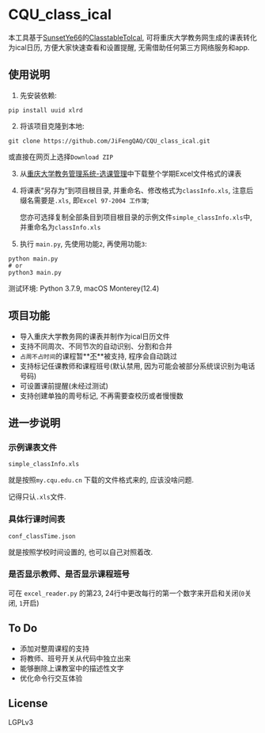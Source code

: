 # CQU_class_ical
本工具基于[SunsetYe66](https://github.com/SunsetYe66)的[ClasstableToIcal](https://github.com/SunsetYe66/ClasstableToIcal), 可将重庆大学教务网生成的课表转化为ical日历, 方便大家快速查看和设置提醒, 无需借助任何第三方网络服务和app. 

## 使用说明

1.   先安装依赖: 

```shell
pip install uuid xlrd 
```

2.   将该项目克隆到本地: 

```shell
git clone https://github.com/JiFengQAQ/CQU_class_ical.git
```

或直接在网页上选择`Download ZIP`

3.   从[重庆大学教务管理系统-选课管理](https://my.cqu.edu.cn/enroll/Home)中下载整个学期Excel文件格式的课表

4.   将课表“另存为”到项目根目录, 并重命名、修改格式为`classInfo.xls`, 注意后缀名需要是`.xls`, 即`Excel 97-2004 工作簿`;

     您亦可选择复制全部条目到项目根目录的示例文件`simple_classInfo.xls`中, 并重命名为`classInfo.xls`

5.   执行 `main.py`, 先使用功能`2`, 再使用功能`3`: 

```shell
python main.py
# or
python3 main.py
```

测试环境: Python 3.7.9, macOS Monterey(12.4)

## 项目功能

-   导入重庆大学教务网的课表并制作为ical日历文件
-   支持不同周次、不同节次的自动识别、分割和合并
-   `占周不占时间`的课程暂**<u>不</u>**被支持, 程序会自动跳过
-   支持标记任课教师和课程班号(默认禁用, 因为可能会被部分系统误识别为电话号码)
-   可设置课前提醒(未经过测试)
-   支持创建单独的周号标记, 不再需要查校历或者慢慢数

## 进一步说明

### 示例课表文件

`simple_classInfo.xls`

就是按照`my.cqu.edu.cn`	下载的文件格式来的, 应该没啥问题.

记得只认`.xls`文件. 

### 具体行课时间表

`conf_classTime.json`	

就是按照学校时间设置的, 也可以自己对照着改. 

### 是否显示教师、是否显示课程班号

可在 `excel_reader.py` 的第23, 24行中更改每行的第一个数字来开启和关闭(`0`关闭, `1`开启) 

## To Do

-   添加对整周课程的支持
-   将教师、班号开关从代码中独立出来
-   能够删除上课教室中的描述性文字
-   优化命令行交互体验

## License

LGPLv3
